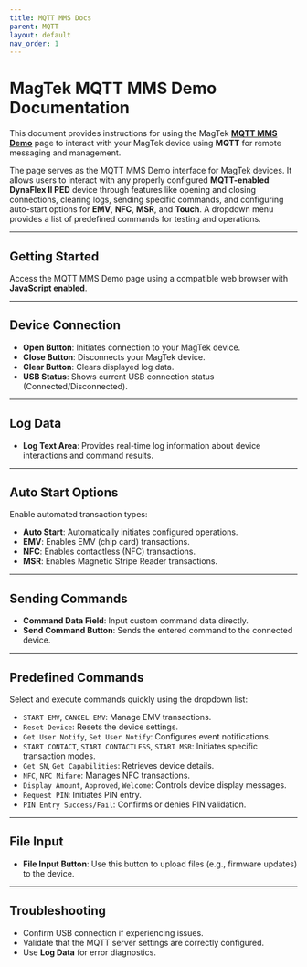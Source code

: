 ```yaml
---
title: MQTT MMS Docs
parent: MQTT
layout: default
nav_order: 1
---
```


# MagTek MQTT MMS Demo Documentation

This document provides instructions for using the MagTek [**MQTT MMS Demo**](https://rms.magensa.net/TEST/demo/mmsMQTTDemo.html) page to interact with your MagTek device using **MQTT** for remote messaging and management.

The page serves as the MQTT MMS Demo interface for MagTek devices. It allows users to interact with any properly configured **MQTT-enabled DynaFlex II PED** device through features like opening and closing connections, clearing logs, sending specific commands, and configuring auto-start options for **EMV**, **NFC**, **MSR**, and **Touch**. A dropdown menu provides a list of predefined commands for testing and operations.

---

## Getting Started

Access the MQTT MMS Demo page using a compatible web browser with **JavaScript enabled**.

---

## Device Connection

- **Open Button**: Initiates connection to your MagTek device.
- **Close Button**: Disconnects your MagTek device.
- **Clear Button**: Clears displayed log data.
- **USB Status**: Shows current USB connection status (Connected/Disconnected).

---

## Log Data

- **Log Text Area**: Provides real-time log information about device interactions and command results.

---

## Auto Start Options

Enable automated transaction types:

- **Auto Start**: Automatically initiates configured operations.
- **EMV**: Enables EMV (chip card) transactions.
- **NFC**: Enables contactless (NFC) transactions.
- **MSR**: Enables Magnetic Stripe Reader transactions.

---

## Sending Commands

- **Command Data Field**: Input custom command data directly.
- **Send Command Button**: Sends the entered command to the connected device.

---

## Predefined Commands

Select and execute commands quickly using the dropdown list:

- `START EMV`, `CANCEL EMV`: Manage EMV transactions.
- `Reset Device`: Resets the device settings.
- `Get User Notify`, `Set User Notify`: Configures event notifications.
- `START CONTACT`, `START CONTACTLESS`, `START MSR`: Initiates specific transaction modes.
- `Get SN`, `Get Capabilities`: Retrieves device details.
- `NFC`, `NFC Mifare`: Manages NFC transactions.
- `Display Amount`, `Approved`, `Welcome`: Controls device display messages.
- `Request PIN`: Initiates PIN entry.
- `PIN Entry Success/Fail`: Confirms or denies PIN validation.

---

## File Input

- **File Input Button**: Use this button to upload files (e.g., firmware updates) to the device.

---

## Troubleshooting

- Confirm USB connection if experiencing issues.
- Validate that the MQTT server settings are correctly configured.
- Use **Log Data** for error diagnostics.
